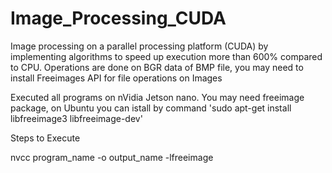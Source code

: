 # Image_Processing_CUDA
Image processing on a parallel processing platform (CUDA) by implementing algorithms to speed up execution more than 600% compared to CPU.
Operations are done on BGR data of BMP file, you may need to install Freeimages API for file operations on Images


Executed all programs on nVidia Jetson nano.
You may need freeimage package, on Ubuntu you can istall by command 'sudo apt-get install libfreeimage3 libfreeimage-dev'

Steps to Execute

nvcc program_name -o output_name -lfreeimage


